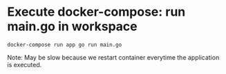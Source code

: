 # Execute docker-compose: run main.go in workspace
```
docker-compose run app go run main.go
```

Note: May be slow because we restart container everytime the application is executed.
